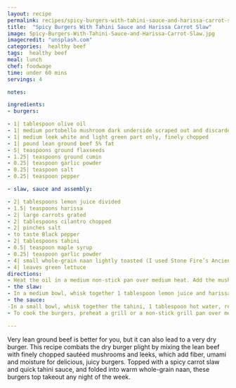```yaml
---
layout: recipe
permalink: recipes/spicy-burgers-with-tahini-sauce-and-harissa-carrot-slaw
title:  "Spicy Burgers With Tahini Sauce and Harissa Carrot Slaw"
image: Spicy-Burgers-With-Tahini-Sauce-and-Harissa-Carrot-Slaw.jpg
imagecredit: "unsplash.com"
categories:  healthy beef
tags:  healthy beef
meal: lunch
chef: foodwage
time: under 60 mins
servings: 4

notes:

ingredients:
- burgers:

- 1| tablespoon olive oil
- 1| medium portobello mushroom dark underside scraped out and discarded, cap finely chopped
- 1| medium leek white and light green part only, finely chopped
- 1| pound lean ground beef 5% fat
- 5| teaspoons ground flaxseeds
- 1.25| teaspoons ground cumin
- 0.25| teaspoon garlic powder
- 0.25| teaspoon salt
- 0.25| teaspoon pepper

- slaw, sauce and assembly:

- 2| tablespoons lemon juice divided
- 1.5| teaspoons harissa
- 2| large carrots grated
- 2| tablespoons cilantro chopped
- 2| pinches salt
- to taste Black pepper
- 2| tablespoons tahini
- 0.5| teaspoon maple syrup
- 0.25| teaspoon garlic powder
- 4| small whole-grain naan lightly toasted (I used Stone Fire’s Ancient Grain Mini Naan)
- 4| leaves green lettuce
directions:
- Heat the oil in a medium non-stick pan over medium heat. Add the mushrooms and leeks and sauté, stirring frequently, until the vegetables begin to brown, about 4.5 minutes. Add a few tablespoons of water and simmer, scraping up the browned bits on the bottom of the pan, until the water has evaporated, 30 seconds. Scrape into a mixing bowl and let cool. Add the remaining burger ingredients to the bowl and stir thoroughly to combine. Form the mixture into four, 4 0.5-inch (11cm) patties and refrigerate for at least 30 minutes.
- the slaw:
- In a medium bowl, whisk together 1 tablespoon lemon juice and harissa. Add the carrots, cilantro, salt and pepper and toss to combine, set aside.
- the sauce: 
-In a small bowl, whisk together the tahini, 1 tablespoon hot water, remaining lemon juice and maple syrup until smooth; set aside.
- To cook the burgers, preheat a grill or a non-stick grill pan over medium-high heat. Add the burgers and grill until juices run nearly clear when pierced in the center of a patty, 2–3 minutes per side. Place the burgers on the toasted flatbreads, top with lettuce, tahini sauce and slaw. Serve immediately.

---
```


Very lean ground beef is better for you, but it can also lead to a very dry burger. This recipe combats the dry burger plight by mixing the lean beef with finely chopped sautéed mushrooms and leeks, which add fiber, umami and moisture for delicious, juicy burgers. Topped with a spicy carrot slaw and quick tahini sauce, and folded into warm whole-grain naan, these burgers top takeout any night of the week.
